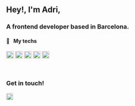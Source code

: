 ## Hey!, I'm Adri,

### A frontend developer based in Barcelona.

#### 🧡  &nbsp; My techs

<a name="learning-now"></a>
<span>
  <img src="https://img.shields.io/badge/JavaScript-525e5b?logo=javascript&logoColor=F7DF1E" alt="JavaScript logo" title="JavaScript" height="20" /> 
  <img src="https://img.shields.io/badge/TypeScript-525e5b?logo=typescript&logoColor=3178C6" alt="TypeScript logo" title="TypeScript" height="20" />
    <img src="https://img.shields.io/badge/CSS3-525e5b?logo=css3&logoColor=1572B6" alt="CSS3 logo" title="CSS3" height="20" />
  <img src="https://img.shields.io/badge/Sass-525e5b?logo=sass&logoColor=CC6699" alt="Sass logo" title="Sass" height="20" />
  <img src="https://img.shields.io/badge/HTML5-525e5b?logo=html5&logoColor=E34F26" alt="HTML5 logo" title="HTML5" height="20" />
</span>

</br>

### Get in touch!

<a href="https://www.linkedin.com/in/adrian.aguirre/"> 
  <img align="left" alt="Adri's LinkedIn" width="18px" src="https://raw.githubusercontent.com/peterthehan/peterthehan/master/assets/linkedin.svg" />
</a>
</br>
